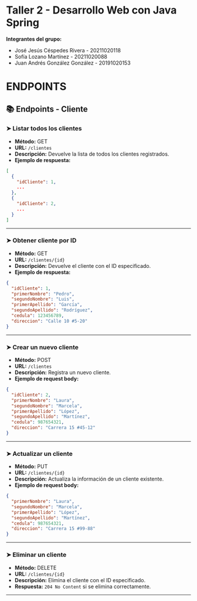 # Taller 2 - Desarrollo Web con Java Spring

**Integrantes del grupo:**

- José Jesús Céspedes Rivera - 20211020118  
- Sofía Lozano Martínez - 20211020088  
- Juan Andrés González González - 20191020153


# ENDPOINTS

## 📚 Endpoints - Cliente

### ➤ Listar todos los clientes

- **Método:** GET  
- **URL:** `/clientes`  
- **Descripción:** Devuelve la lista de todos los clientes registrados.  
- **Ejemplo de respuesta:**

```json
[
  {
    "idCliente": 1,
    ...
  },
  {
    "idCliente": 2,
    ...
  }
]
```

---

### ➤ Obtener cliente por ID

- **Método:** GET  
- **URL:** `/clientes/{id}`  
- **Descripción:** Devuelve el cliente con el ID especificado.  
- **Ejemplo de respuesta:**

```json
{
  "idCliente": 1,
  "primerNombre": "Pedro",
  "segundoNombre": "Luis",
  "primerApellido": "García",
  "segundoApellido": "Rodríguez",
  "cedula": 123456789,
  "direccion": "Calle 10 #5-20"
}
```

---

### ➤ Crear un nuevo cliente

- **Método:** POST  
- **URL:** `/clientes`  
- **Descripción:** Registra un nuevo cliente.  
- **Ejemplo de request body:**

```json
{
  "idCliente": 2,
  "primerNombre": "Laura",
  "segundoNombre": "Marcela",
  "primerApellido": "López",
  "segundoApellido": "Martínez",
  "cedula": 987654321,
  "direccion": "Carrera 15 #45-12"
}
```

---

### ➤ Actualizar un cliente

- **Método:** PUT  
- **URL:** `/clientes/{id}`  
- **Descripción:** Actualiza la información de un cliente existente.  
- **Ejemplo de request body:**

```json
{
  "primerNombre": "Laura",
  "segundoNombre": "Marcela",
  "primerApellido": "López",
  "segundoApellido": "Martínez",
  "cedula": 987654321,
  "direccion": "Carrera 15 #99-88"
}
```

---

### ➤ Eliminar un cliente

- **Método:** DELETE  
- **URL:** `/clientes/{id}`  
- **Descripción:** Elimina el cliente con el ID especificado.  
- **Respuesta:** `204 No Content` si se elimina correctamente.

---


